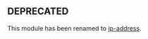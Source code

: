 ## DEPRECATED

This module has been renamed to
[ip-address](https://www.npmjs.com/package/ip-address).
